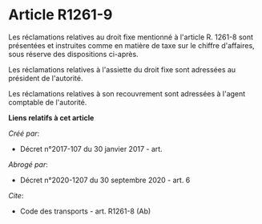 # Article R1261-9

Les réclamations relatives au droit fixe mentionné à l'article R. 1261-8 sont présentées et instruites comme en matière de
taxe sur le chiffre d'affaires, sous réserve des dispositions ci-après. 

Les réclamations relatives à l'assiette du droit fixe sont adressées au président de l'autorité. 

Les réclamations relatives à son recouvrement sont adressées à l'agent comptable de l'autorité.

**Liens relatifs à cet article**

_Créé par_:

  - Décret n°2017-107 du 30 janvier 2017 - art.

_Abrogé par_:

  - Décret n°2020-1207 du 30 septembre 2020 - art. 6

_Cite_:

  - Code des transports - art. R1261-8 (Ab)
